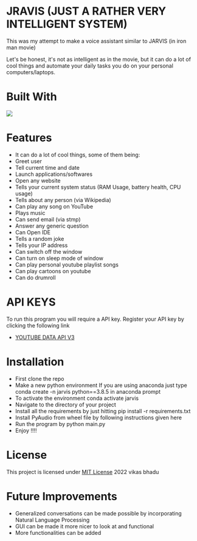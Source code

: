 # JRAVIS (JUST A RATHER VERY INTELLIGENT SYSTEM)
This was my attempt to make a voice assistant similar to JARVIS (in iron man movie)

Let's be honest, it's not as intelligent as in the movie, but it can do a lot of cool things and automate your daily tasks you do on your personal computers/laptops.

# Built With
<img src="https://img.shields.io/badge/Python-FFD43B?style=for-the-badge&logo=python&logoColor=blue">

# Features
* It can do a lot of cool things, some of them being:
* Greet user
* Tell current time and date
* Launch applications/softwares
* Open any website
* Tells your current system status (RAM Usage, battery health, CPU usage)
* Tells about any person (via Wikipedia)
* Can play any song on YouTube
* Plays music
* Can send email (via stmp)
* Answer any generic question
* Can Open IDE
* Tells a random joke
* Tells your IP address
* Can switch off the window 
* Can turn on sleep mode of window
* Can play personal youtube playlist songs
* Can play cartoons on youtube
* Can do drumroll

# API KEYS
To run this program you will require a API key. Register your API key by clicking the following link
* [YOUTUBE DATA API V3](https://developers.google.com/youtube/v3/getting-started)

# Installation
* First clone the repo
* Make a new python environment If you are using anaconda just type conda create -n jarvis python==3.8.5 in anaconda prompt
* To activate the environment conda activate jarvis
* Navigate to the directory of your project
* Install all the requirements by just hitting pip install -r requirements.txt
* Install PyAudio from wheel file by following instructions given here
* Run the program by python main.py
* Enjoy !!!!

# License 
This project is licensed under [MIT License](https://github.com/Vikas-Bahdu/Jarvis-AI/blob/master/LICENSE) 2022 vikas bhadu

# Future Improvements
* Generalized conversations can be made possible by incorporating Natural Language Processing
* GUI can be made it more nicer to look at and functional
* More functionalities can be added

